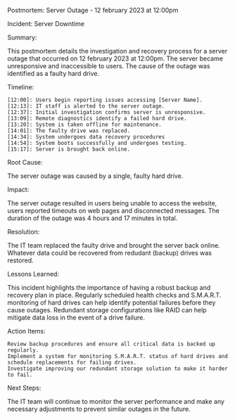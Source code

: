 Postmortem: Server Outage - 12 february 2023 at 12:00pm

Incident: Server Downtime

Summary:

This postmortem details the investigation and recovery process for a server outage that occurred on 12 february 2023 at 12:00pm. The server  became unresponsive and inaccessible to users.  The cause of the outage was identified as a faulty hard drive.

Timeline:

	[12:00]: Users begin reporting issues accessing [Server Name].
	[12:13]: IT staff is alerted to the server outage.
	[12:37]: Initial investigation confirms server is unresponsive.
	[13:09]: Remote diagnostics identify a failed hard drive.
	[13:20]: System is taken offline for maintenance.
	[14:01]: The faulty drive was replaced.
	[14:34]: System undergoes data recovery procedures
	[14:54]: System boots successfully and undergoes testing.
	[15:17]: Server is brought back online.

Root Cause:

The server outage was caused by a single, faulty hard drive.

Impact:

The server outage resulted in users being unable to access the website, users reported timeouts on web pages and disconnected messages. The duration of the outage was 4 hours and 17 minutes in total.

Resolution:

The IT team replaced the faulty drive and brought the server back online. Whatever data could be recovered from redudant (backup) drives was restored.

Lessons Learned:

This incident highlights the importance of having a robust backup and recovery plan in place.
Regularly scheduled health checks and S.M.A.R.T. monitoring of hard drives can help identify potential failures before they cause outages. Redundant storage configurations like RAID can help mitigate data loss in the event of a drive failure.

Action Items:

	Review backup procedures and ensure all critical data is backed up regularly.
	Implement a system for monitoring S.M.A.R.T. status of hard drives and schedule replacements for failing drives.
	Investigate improving our redundant storage solution to make it harder to fail.

Next Steps:

The IT team will continue to monitor the server performance and make any necessary adjustments to prevent similar outages in the future.
